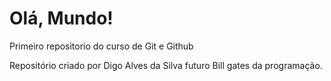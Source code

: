 # Olá, Mundo!
 Primeiro repositorio do curso de Git e Github

 Repositório criado por Digo Alves da Silva futuro Bill gates da programação.
